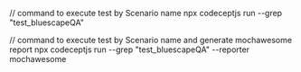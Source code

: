 // command to execute test by Scenario name
npx codeceptjs run --grep "test_bluescapeQA"

// command to execute test by Scenario name and generate mochawesome report
npx codeceptjs run --grep "test_bluescapeQA" --reporter mochawesome